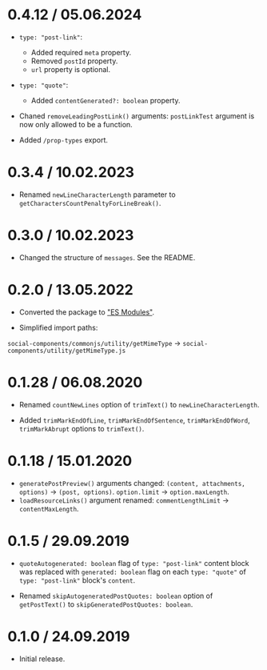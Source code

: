0.4.12 / 05.06.2024
==================

* `type: "post-link"`:
  * Added required `meta` property.
  * Removed `postId` property.
  * `url` property is optional.

* `type: "quote"`:
  * Added `contentGenerated?: boolean` property.

* Chaned `removeLeadingPostLink()` arguments: `postLinkTest` argument is now only allowed to be a function.

* Added `/prop-types` export.

0.3.4 / 10.02.2023
==================

* Renamed `newLineCharacterLength` parameter to `getCharactersCountPenaltyForLineBreak()`.

0.3.0 / 10.02.2023
===================

* Changed the structure of `messages`. See the README.

0.2.0 / 13.05.2022
===================

* Converted the package to ["ES Modules"](https://nodejs.org/api/esm.html).

* Simplified import paths:

`social-components/commonjs/utility/getMimeType` -> `social-components/utility/getMimeType.js`

0.1.28 / 06.08.2020
===================

* Renamed `countNewLines` option of `trimText()` to `newLineCharacterLength`.

* Added `trimMarkEndOfLine`, `trimMarkEndOfSentence`, `trimMarkEndOfWord`, `trimMarkAbrupt` options to `trimText()`.

0.1.18 / 15.01.2020
===================

* `generatePostPreview()` arguments changed: `(content, attachments, options)` -> `(post, options)`. `option.limit` -> `option.maxLength`.
* `loadResourceLinks()` argument renamed: `commentLengthLimit` -> `contentMaxLength`.

0.1.5 / 29.09.2019
===================

* `quoteAutogenerated: boolean` flag of `type: "post-link"` content block was replaced with `generated: boolean` flag on each `type: "quote"` of `type: "post-link"` block's `content`.

* Renamed `skipAutogeneratedPostQuotes: boolean` option of `getPostText()` to `skipGeneratedPostQuotes: boolean`.

0.1.0 / 24.09.2019
===================

* Initial release.